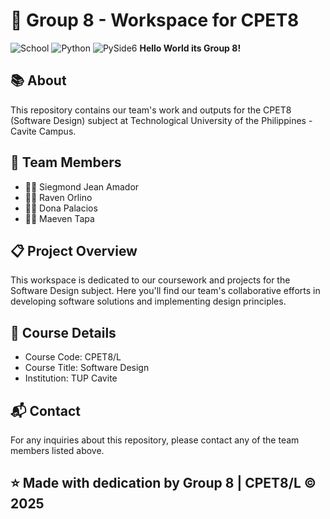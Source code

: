# 🚀 Group 8 - Workspace for CPET8
![School](https://img.shields.io/badge/School-TUP_Cavite-red)
![Python](https://img.shields.io/badge/Python-3670A0?style=for-the-badge&logo=python&logoColor=ffdd54)
![PySide6](https://img.shields.io/badge/PySide6-41CD52?style=for-the-badge&logo=qt&logoColor=white)
**Hello World its Group 8!**

## 📚 About
This repository contains our team's work and outputs for the CPET8 (Software Design) subject at Technological University of the Philippines - Cavite Campus.

## 👥 Team Members
- 👨‍💻 Siegmond Jean Amador
- 👨‍💻 Raven Orlino
- 👩‍💻 Dona Palacios
- 👨‍💻 Maeven Tapa

## 📋 Project Overview
This workspace is dedicated to our coursework and projects for the Software Design subject. Here you'll find our team's collaborative efforts in developing software solutions and implementing design principles.

## 🎯 Course Details
- Course Code: CPET8/L
- Course Title: Software Design
- Institution: TUP Cavite

## 📬 Contact
For any inquiries about this repository, please contact any of the team members listed above.

## ⭐ Made with dedication by Group 8 | CPET8/L © 2025
